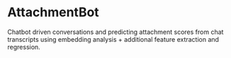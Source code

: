 # AttachmentBot
Chatbot driven conversations and predicting attachment scores from chat transcripts using embedding analysis + additional feature extraction and regression.


